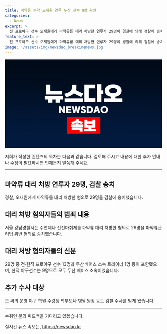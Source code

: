 ```yaml
---
title: 마약류 투약 오재원 연루 두산 선수 9명 확인
categories:
  - News
excerpt: >
  전 프로야구 선수 오재원에게 마약류를 대리 처방한 연루자 29명이 경찰에 의해 검찰에 송치되었습니다. 서울 강남경찰서는 마약류를 대신 처방하거나 공급한 혐의로 전·현직 프로야구 선수 13명과 두산 베어스 소속 트레이너 1명 등을 송치했습니다. 또한 오 씨가 운영하던 야구 학원 수강생 학부모나 병원 원장도 수사를 받게 됐습니다. 오 씨는 지난 4월에 마약류 상습 투약과 수수 혐의로 구속 기소됐습니다.
feature_text: >
  전 프로야구 선수 오재원에게 마약류를 대리 처방한 연루자 29명이 경찰에 의해 검찰에 송치되었습니다. 서울 강남경찰서는 마약류를 대신 처방하거나 공급한 혐의로 전·현직 프로야구 선수 13명과 두산 베어스 소속 트레이너 1명 등을 송치했습니다. 또한 오 씨가 운영하던 야구 학원 수강생 학부모나 병원 원장도 수사를 받게 됐습니다. 오 씨는 지난 4월에 마약류 상습 투약과 수수 혐의로 구속 기소됐습니다.
image: '/assets/img/newsdao_breakingnews.jpg'
---
```


<p><img src="/assets/img/newsdao_breakingnews.jpg" alt="bookingtag 속보" /></p>

<p>저희가 작성한 컨텐츠의 목차는 다음과 같습니다. 검토해 주시고 내용에 대한 추가 안내나 수정이 필요하시면 언제든지 말씀해 주세요.</p>

<hr />

<h2>마약류 대리 처방 연루자 29명, 검찰 송치</h2>

<p data-ke-size="size16">경찰, 오재원에게 마약류를 대리 처방한 혐의로 29명을 검찰에 송치했습니다.</p>

<h2>대리 처방 혐의자들의 범죄 내용</h2>

<p data-ke-size="size16">서울 강남경찰서는 수면제나 전신마취제를 마약류 대리 처방한 혐의로 29명을 마약류관리법 위반 혐의로 송치했습니다.</p>

<h2>대리 처방 혐의자들의 신분</h2>

<p data-ke-size="size16">29명 중 전·현직 프로야구 선수 13명과 두산 베어스 소속 트레이너 1명 등이 포함됐으며, 현직 야구선수는 9명으로 모두 두산 베어스 소속이었습니다.</p>

<h2>추가 수사 대상</h2>

<p data-ke-size="size16">오 씨의 운영 야구 학원 수강생 학부모나 병원 원장 등도 검찰 수사를 받게 됐습니다.</p>

<hr />

<p>수취인 분의 피드백을 기다리고 있겠습니다.</p>
실시간 뉴스 속보는, <a href="https://newsdao.kr" rel="dofollow">https://newsdao.kr</a>


